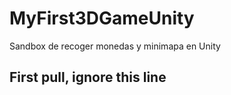 # MyFirst3DGameUnity
Sandbox de recoger monedas y minimapa en Unity
## First pull, ignore this line
